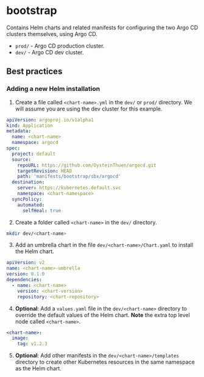 # bootstrap

Contains Helm charts and related manifests for configuring the two Argo CD clusters themselves, using Argo CD.

- `prod/` - Argo CD production cluster.
- `dev/` - Argo CD dev cluster.

## Best practices

### Adding a new Helm installation

1. Create a file called `<chart-name>.yml` in the `dev/` or `prod/` directory.
   We will assume you are using the dev cluster for this example.

```yaml
apiVersion: argoproj.io/v1alpha1
kind: Application
metadata:
  name: <chart-name>
  namespace: argocd
spec:
  project: default
  source:
    repoURL: https://github.com/OysteinThuen/argocd.git
    targetRevision: HEAD
    path: 'manifests/bootstrap/sbx/argocd'
  destination:
    server: https://kubernetes.default.svc
    namespace: <chart-namespace>
  syncPolicy:
    automated:
      selfHeal: true
```

2. Create a folder called `<chart-name>` in the `dev/` directory.

```bash
mkdir dev/<chart-name>
```

3. Add an umbrella chart in the file `dev/<chart-name>/Chart.yaml` to install the Helm chart.

```yaml
apiVersion: v2
name: <chart-name>-umbrella
version: 0.1.0
dependencies:
  - name: <chart-name>
    version: <chart-version>
    repository: <chart-repository>
```

4. **Optional**: Add a `values.yaml` file in the `dev/<chart-name>` directory to override the default values of the Helm chart. **Note** the extra top level node called `<chart-name>`. 

```yaml
<chart-name>:
  image:
    tag: v1.2.3
```

5. **Optional**: Add other manifests in the `dev/<chart-name>/templates` directory to create other Kubernetes resources in the same namespace as the Helm chart.
